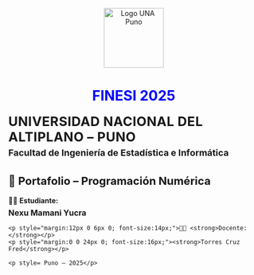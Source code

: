 <p align="center">
  <img src="https://upload.wikimedia.org/wikipedia/commons/9/95/Logo_UNAP.png" alt="Logo UNA Puno" width="120"/>
</p>

<h1 align="center" style="color:blue;">
  FINESI 2025
</h1>


  <!-- Texto centrado -->
  <h1 style="margin:6px 0 6px 0; font-size:26px; letter-spacing:0.5px;">UNIVERSIDAD NACIONAL DEL ALTIPLANO – PUNO</h1>
  <h2 style="margin:4px 0 14px 0; font-size:18px; font-weight:700;">Facultad de Ingeniería de Estadística e Informática</h2>

  <hr style="border:none; height:1px; background:rgba(255,255,255,0.15); width:80%; margin:16px auto;" />

  <h1 style="margin:10px 0 18px 0; font-size:22px;">📘 Portafolio – Programación Numérica</h1>

  <div style="max-width:700px; margin:0 auto;">
    <p style="margin:12px 0 6px 0; font-size:14px;">👨‍🎓 <strong>Estudiante:</strong></p>
    <p style="margin:0 0 12px 0; font-size:16px;"><strong>Nexu Mamani Yucra</strong></p>

    <p style="margin:12px 0 6px 0; font-size:14px;">👨‍🏫 <strong>Docente:</strong></p>
    <p style="margin:0 0 24px 0; font-size:16px;"><strong>Torres Cruz Fred</strong></p>

    <p style= Puno – 2025</p>
  </div>
</div>

